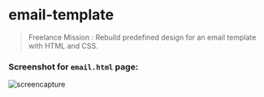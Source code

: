 # email-template
>Freelance Mission : Rebuild predefined design for an email template with HTML and CSS.

### Screenshot for `email.html` page:
![screencapture](https://user-images.githubusercontent.com/47576444/161400094-d7fbc590-af02-44e3-b03c-b004bd6ff182.png)
